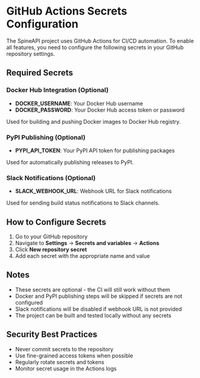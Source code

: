 # GitHub Actions Secrets Configuration

The SpineAPI project uses GitHub Actions for CI/CD automation. To enable all features, you need to configure the following secrets in your GitHub repository settings.

## Required Secrets

### Docker Hub Integration (Optional)
- **DOCKER_USERNAME**: Your Docker Hub username
- **DOCKER_PASSWORD**: Your Docker Hub access token or password

Used for building and pushing Docker images to Docker Hub registry.

### PyPI Publishing (Optional)
- **PYPI_API_TOKEN**: Your PyPI API token for publishing packages

Used for automatically publishing releases to PyPI.

### Slack Notifications (Optional)
- **SLACK_WEBHOOK_URL**: Webhook URL for Slack notifications

Used for sending build status notifications to Slack channels.

## How to Configure Secrets

1. Go to your GitHub repository
2. Navigate to **Settings** → **Secrets and variables** → **Actions**
3. Click **New repository secret**
4. Add each secret with the appropriate name and value

## Notes

- These secrets are optional - the CI will still work without them
- Docker and PyPI publishing steps will be skipped if secrets are not configured
- Slack notifications will be disabled if webhook URL is not provided
- The project can be built and tested locally without any secrets

## Security Best Practices

- Never commit secrets to the repository
- Use fine-grained access tokens when possible
- Regularly rotate secrets and tokens
- Monitor secret usage in the Actions logs
